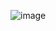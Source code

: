 ![image](https://user-images.githubusercontent.com/58474431/190435169-157fe5b8-58eb-4495-9899-6c7e0917642a.png)

